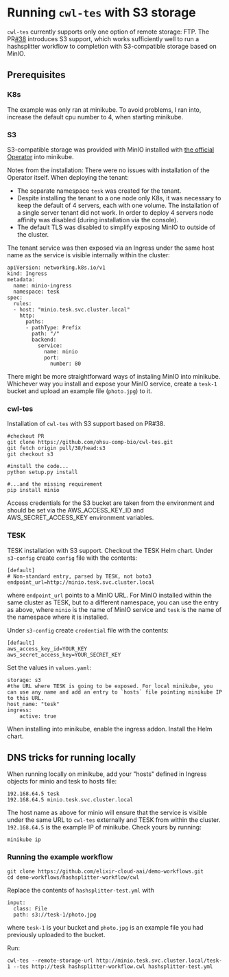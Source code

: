 # Running `cwl-tes` with S3 storage

`cwl-tes` currently supports only one option of remote storage: FTP. The PR[#38](https://github.com/ohsu-comp-bio/cwl-tes/pull/38) introduces S3 support, which works sufficiently well to run a hashsplitter workflow to completion with S3-compatible storage based on MinIO.

## Prerequisites

### K8s

The example was only ran at minikube. To avoid problems, I ran into, increase the default cpu number to 4, when starting minikube.

### S3

S3-compatible storage was provided with MinIO installed with [the official Operator](https://docs.min.io/minio/k8s/deployment/deploy-minio-operator.html#deploy-operator-kubernetes) into minikube.

Notes from the installation:
There were no issues with installation of the Operator itself.
When deploying the tenant:
- The separate namespace `tesk` was created for the tenant.
- Despite installing the tenant to a one node only K8s, it was necessary to keep the default of 4 servers, each with one volume. The installation of a single server tenant did not work. In order to deploy 4 servers node affinity was disabled (during installation via the console).
- The default TLS was disabled to simplify exposing MinIO to outside of the cluster.

The tenant service was then exposed via an Ingress under the same host name as the service is visible internally within the cluster:
```
apiVersion: networking.k8s.io/v1
kind: Ingress
metadata:
  name: minio-ingress
  namespace: tesk
spec:
  rules:
  - host: "minio.tesk.svc.cluster.local"
    http:
      paths:
      - pathType: Prefix
        path: "/"
        backend:
          service:
            name: minio
            port:
              number: 80
```
There might be more straightforward ways of instaling MinIO into minikube.
Whichever way you install and expose your MinIO service, create a `tesk-1` bucket and upload an example file (`photo.jpg`) to it.

### cwl-tes

Installation of `cwl-tes` with S3 support based on PR#38.
```
#checkout PR
git clone https://github.com/ohsu-comp-bio/cwl-tes.git
git fetch origin pull/38/head:s3
git checkout s3

#install the code...
python setup.py install

#...and the missing requirement
pip install minio
```
Access credentials for the S3 bucket are taken from the environment and should be set via the AWS_ACCESS_KEY_ID and AWS_SECRET_ACCESS_KEY environment variables.

### TESK

TESK installation with S3 support.
Checkout the TESK Helm chart. Under `s3-config` create `config` file with the contents:
```
[default]
# Non-standard entry, parsed by TESK, not boto3
endpoint_url=http://minio.tesk.svc.cluster.local
```
where `endpoint_url` points to a MinIO URL.
For MinIO installed within the same cluster as TESK, but to a different namespace, you can use the entry as above, where `minio` is the name of MinIO service and `tesk` is the name of the namespace where it is installed.

Under `s3-config` create `credential` file with the contents:
```
[default]
aws_access_key_id=YOUR_KEY
aws_secret_access_key=YOUR_SECRET_KEY
```
Set the values in `values.yaml`:
```
storage: s3
#the URL where TESK is going to be exposed. For local minikube, you can use any name and add an entry to `hosts` file pointing minikube IP to this URL.
host_name: "tesk"
ingress:
    active: true

```
When installing into minikube, enable the ingress addon.
Install the Helm chart.

## DNS tricks for running locally
When running locally on minikube, add your "hosts" defined in Ingress objects for minio and tesk to hosts file:
```
192.168.64.5 tesk
192.168.64.5 minio.tesk.svc.cluster.local
```
The host name as above for minio will ensure that the service is visible under the same URL to `cwl-tes` externally and TESK from within the cluster.
`192.168.64.5` is the example IP of minikube. Check yours by running:
```
minikube ip
```

### Running the example workflow

```
git clone https://github.com/elixir-cloud-aai/demo-workflows.git
cd demo-workflows/hashsplitter-workflow/cwl
```
Replace the contents of `hashsplitter-test.yml` with
```
input:
  class: File
  path: s3://tesk-1/photo.jpg

```
where `tesk-1` is your bucket and `photo.jpg` is an example file you had previously uploaded to the bucket.

Run:
```
cwl-tes --remote-storage-url http://minio.tesk.svc.cluster.local/tesk-1 --tes http://tesk hashsplitter-workflow.cwl hashsplitter-test.yml
```

